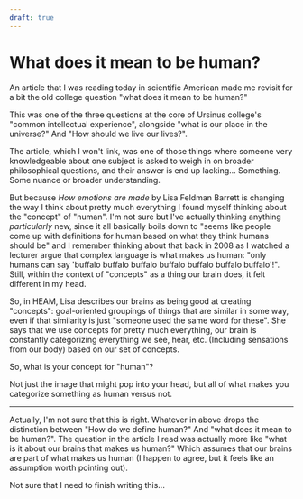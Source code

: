 ```yaml
---
draft: true
---
```


# What does it mean to be human?

An article that I was reading today in scientific American made me revisit for a bit the old college question "what does it mean to be human?"

<!--more-->

This was one of the three questions at the core of Ursinus college's "common intellectual experience", alongside "what is our place in the universe?" And "How should we live our lives?".

The article, which I won't link, was one of those things where someone very knowledgeable about one subject is asked to weigh in on broader philosophical questions, and their answer is end up lacking... Something. Some nuance or broader understanding. 

But because _How emotions are made_ by Lisa Feldman Barrett is changing the way I think about pretty much everything I found myself thinking about the "concept" of "human". I'm not sure but I've actually thinking anything _particularly_ new, since it all basically boils down to "seems like people come up with definitions for human based on what they think humans should be" and I remember thinking about that back in 2008 as I watched a lecturer argue that complex language is what makes us human: "only humans can say 'buffalo buffalo buffalo buffalo buffalo buffalo buffalo'!". Still, within the context of "concepts" as a thing our brain does, it felt different in my head.

So, in HEAM, Lisa describes our brains as being good at creating "concepts": goal-oriented groupings of things that are similar in some way, even if that similarity is just "someone used the same word for these". She says that we use concepts for pretty much everything, our brain is constantly categorizing everything we see, hear, etc. (Including sensations from our body) based on our set of concepts.

So, what is your concept for "human"?

Not just the image that might pop into your head, but all of what makes you categorize something as human versus not. 


---
Actually, I'm not sure that this is right. Whatever in above drops the distinction between "How do we define human?" And "what does it mean to be human?". The question in the article I read was actually more like "what is it about our brains that makes us human?" Which assumes that our brains are part of what makes us human (I happen to agree, but it feels like an assumption worth pointing out).

Not sure that I need to finish writing this...
